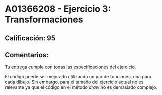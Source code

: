 # A01366208 - Ejercicio 3: Transformaciones

## **Calificación**: 95

## **Comentarios**:
Tu entrega cumple con todas las especificaciones del ejercicio.

El código puede ser mejorado utilizando un par de funciones, una para cada dibujo. Sin embargo, para el tamaño del ejercicio actual no es relevante ya que el código en el método *draw* no es demasiado complejo.
